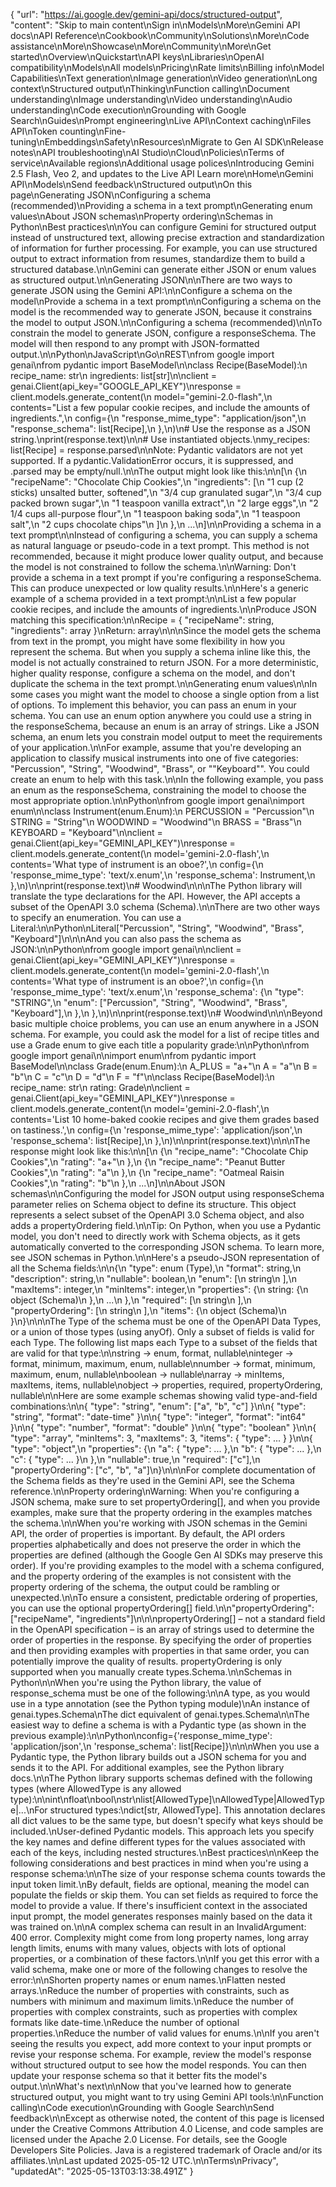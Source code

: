 {
  "url": "https://ai.google.dev/gemini-api/docs/structured-output",
  "content": "Skip to main content\nSign in\nModels\nMore\nGemini API docs\nAPI Reference\nCookbook\nCommunity\nSolutions\nMore\nCode assistance\nMore\nShowcase\nMore\nCommunity\nMore\nGet started\nOverview\nQuickstart\nAPI keys\nLibraries\nOpenAI compatibility\nModels\nAll models\nPricing\nRate limits\nBilling info\nModel Capabilities\nText generation\nImage generation\nVideo generation\nLong context\nStructured output\nThinking\nFunction calling\nDocument understanding\nImage understanding\nVideo understanding\nAudio understanding\nCode execution\nGrounding with Google Search\nGuides\nPrompt engineering\nLive API\nContext caching\nFiles API\nToken counting\nFine-tuning\nEmbeddings\nSafety\nResources\nMigrate to Gen AI SDK\nRelease notes\nAPI troubleshooting\nAI Studio\nCloud\nPolicies\nTerms of service\nAvailable regions\nAdditional usage polices\nIntroducing Gemini 2.5 Flash, Veo 2, and updates to the Live API Learn more\nHome\nGemini API\nModels\nSend feedback\nStructured output\nOn this page\nGenerating JSON\nConfiguring a schema (recommended)\nProviding a schema in a text prompt\nGenerating enum values\nAbout JSON schemas\nProperty ordering\nSchemas in Python\nBest practices\n\nYou can configure Gemini for structured output instead of unstructured text, allowing precise extraction and standardization of information for further processing. For example, you can use structured output to extract information from resumes, standardize them to build a structured database.\n\nGemini can generate either JSON or enum values as structured output.\n\nGenerating JSON\n\nThere are two ways to generate JSON using the Gemini API:\n\nConfigure a schema on the model\nProvide a schema in a text prompt\n\nConfiguring a schema on the model is the recommended way to generate JSON, because it constrains the model to output JSON.\n\nConfiguring a schema (recommended)\n\nTo constrain the model to generate JSON, configure a responseSchema. The model will then respond to any prompt with JSON-formatted output.\n\nPython\nJavaScript\nGo\nREST\nfrom google import genai\nfrom pydantic import BaseModel\n\nclass Recipe(BaseModel):\n    recipe_name: str\n    ingredients: list[str]\n\nclient = genai.Client(api_key=\"GOOGLE_API_KEY\")\nresponse = client.models.generate_content(\n    model=\"gemini-2.0-flash\",\n    contents=\"List a few popular cookie recipes, and include the amounts of ingredients.\",\n    config={\n        \"response_mime_type\": \"application/json\",\n        \"response_schema\": list[Recipe],\n    },\n)\n# Use the response as a JSON string.\nprint(response.text)\n\n# Use instantiated objects.\nmy_recipes: list[Recipe] = response.parsed\n\nNote: Pydantic validators are not yet supported. If a pydantic.ValidationError occurs, it is suppressed, and .parsed may be empty/null.\n\nThe output might look like this:\n\n[\n  {\n    \"recipeName\": \"Chocolate Chip Cookies\",\n    \"ingredients\": [\n      \"1 cup (2 sticks) unsalted butter, softened\",\n      \"3/4 cup granulated sugar\",\n      \"3/4 cup packed brown sugar\",\n      \"1 teaspoon vanilla extract\",\n      \"2 large eggs\",\n      \"2 1/4 cups all-purpose flour\",\n      \"1 teaspoon baking soda\",\n      \"1 teaspoon salt\",\n      \"2 cups chocolate chips\"\n    ]\n  },\n  ...\n]\n\nProviding a schema in a text prompt\n\nInstead of configuring a schema, you can supply a schema as natural language or pseudo-code in a text prompt. This method is not recommended, because it might produce lower quality output, and because the model is not constrained to follow the schema.\n\nWarning: Don't provide a schema in a text prompt if you're configuring a responseSchema. This can produce unexpected or low quality results.\n\nHere's a generic example of a schema provided in a text prompt:\n\nList a few popular cookie recipes, and include the amounts of ingredients.\n\nProduce JSON matching this specification:\n\nRecipe = { \"recipeName\": string, \"ingredients\": array<string> }\nReturn: array<Recipe>\n\n\nSince the model gets the schema from text in the prompt, you might have some flexibility in how you represent the schema. But when you supply a schema inline like this, the model is not actually constrained to return JSON. For a more deterministic, higher quality response, configure a schema on the model, and don't duplicate the schema in the text prompt.\n\nGenerating enum values\n\nIn some cases you might want the model to choose a single option from a list of options. To implement this behavior, you can pass an enum in your schema. You can use an enum option anywhere you could use a string in the responseSchema, because an enum is an array of strings. Like a JSON schema, an enum lets you constrain model output to meet the requirements of your application.\n\nFor example, assume that you're developing an application to classify musical instruments into one of five categories: \"Percussion\", \"String\", \"Woodwind\", \"Brass\", or \"\"Keyboard\"\". You could create an enum to help with this task.\n\nIn the following example, you pass an enum as the responseSchema, constraining the model to choose the most appropriate option.\n\nPython\nfrom google import genai\nimport enum\n\nclass Instrument(enum.Enum):\n  PERCUSSION = \"Percussion\"\n  STRING = \"String\"\n  WOODWIND = \"Woodwind\"\n  BRASS = \"Brass\"\n  KEYBOARD = \"Keyboard\"\n\nclient = genai.Client(api_key=\"GEMINI_API_KEY\")\nresponse = client.models.generate_content(\n    model='gemini-2.0-flash',\n    contents='What type of instrument is an oboe?',\n    config={\n        'response_mime_type': 'text/x.enum',\n        'response_schema': Instrument,\n    },\n)\n\nprint(response.text)\n# Woodwind\n\n\nThe Python library will translate the type declarations for the API. However, the API accepts a subset of the OpenAPI 3.0 schema (Schema).\n\nThere are two other ways to specify an enumeration. You can use a Literal:\n\nPython\nLiteral[\"Percussion\", \"String\", \"Woodwind\", \"Brass\", \"Keyboard\"]\n\n\nAnd you can also pass the schema as JSON:\n\nPython\nfrom google import genai\n\nclient = genai.Client(api_key=\"GEMINI_API_KEY\")\nresponse = client.models.generate_content(\n    model='gemini-2.0-flash',\n    contents='What type of instrument is an oboe?',\n    config={\n        'response_mime_type': 'text/x.enum',\n        'response_schema': {\n            \"type\": \"STRING\",\n            \"enum\": [\"Percussion\", \"String\", \"Woodwind\", \"Brass\", \"Keyboard\"],\n        },\n    },\n)\n\nprint(response.text)\n# Woodwind\n\n\nBeyond basic multiple choice problems, you can use an enum anywhere in a JSON schema. For example, you could ask the model for a list of recipe titles and use a Grade enum to give each title a popularity grade:\n\nPython\nfrom google import genai\n\nimport enum\nfrom pydantic import BaseModel\n\nclass Grade(enum.Enum):\n    A_PLUS = \"a+\"\n    A = \"a\"\n    B = \"b\"\n    C = \"c\"\n    D = \"d\"\n    F = \"f\"\n\nclass Recipe(BaseModel):\n  recipe_name: str\n  rating: Grade\n\nclient = genai.Client(api_key=\"GEMINI_API_KEY\")\nresponse = client.models.generate_content(\n    model='gemini-2.0-flash',\n    contents='List 10 home-baked cookie recipes and give them grades based on tastiness.',\n    config={\n        'response_mime_type': 'application/json',\n        'response_schema': list[Recipe],\n    },\n)\n\nprint(response.text)\n\n\nThe response might look like this:\n\n[\n  {\n    \"recipe_name\": \"Chocolate Chip Cookies\",\n    \"rating\": \"a+\"\n  },\n  {\n    \"recipe_name\": \"Peanut Butter Cookies\",\n    \"rating\": \"a\"\n  },\n  {\n    \"recipe_name\": \"Oatmeal Raisin Cookies\",\n    \"rating\": \"b\"\n  },\n  ...\n]\n\nAbout JSON schemas\n\nConfiguring the model for JSON output using responseSchema parameter relies on Schema object to define its structure. This object represents a select subset of the OpenAPI 3.0 Schema object, and also adds a propertyOrdering field.\n\nTip: On Python, when you use a Pydantic model, you don't need to directly work with Schema objects, as it gets automatically converted to the corresponding JSON schema. To learn more, see JSON schemas in Python.\n\nHere's a pseudo-JSON representation of all the Schema fields:\n\n{\n  \"type\": enum (Type),\n  \"format\": string,\n  \"description\": string,\n  \"nullable\": boolean,\n  \"enum\": [\n    string\n  ],\n  \"maxItems\": integer,\n  \"minItems\": integer,\n  \"properties\": {\n    string: {\n      object (Schema)\n    },\n    ...\n  },\n  \"required\": [\n    string\n  ],\n  \"propertyOrdering\": [\n    string\n  ],\n  \"items\": {\n    object (Schema)\n  }\n}\n\n\nThe Type of the schema must be one of the OpenAPI Data Types, or a union of those types (using anyOf). Only a subset of fields is valid for each Type. The following list maps each Type to a subset of the fields that are valid for that type:\n\nstring -> enum, format, nullable\ninteger -> format, minimum, maximum, enum, nullable\nnumber -> format, minimum, maximum, enum, nullable\nboolean -> nullable\narray -> minItems, maxItems, items, nullable\nobject -> properties, required, propertyOrdering, nullable\n\nHere are some example schemas showing valid type-and-field combinations:\n\n{ \"type\": \"string\", \"enum\": [\"a\", \"b\", \"c\"] }\n\n{ \"type\": \"string\", \"format\": \"date-time\" }\n\n{ \"type\": \"integer\", \"format\": \"int64\" }\n\n{ \"type\": \"number\", \"format\": \"double\" }\n\n{ \"type\": \"boolean\" }\n\n{ \"type\": \"array\", \"minItems\": 3, \"maxItems\": 3, \"items\": { \"type\": ... } }\n\n{ \"type\": \"object\",\n  \"properties\": {\n    \"a\": { \"type\": ... },\n    \"b\": { \"type\": ... },\n    \"c\": { \"type\": ... }\n  },\n  \"nullable\": true,\n  \"required\": [\"c\"],\n  \"propertyOrdering\": [\"c\", \"b\", \"a\"]\n}\n\n\nFor complete documentation of the Schema fields as they're used in the Gemini API, see the Schema reference.\n\nProperty ordering\nWarning: When you're configuring a JSON schema, make sure to set propertyOrdering[], and when you provide examples, make sure that the property ordering in the examples matches the schema.\n\nWhen you're working with JSON schemas in the Gemini API, the order of properties is important. By default, the API orders properties alphabetically and does not preserve the order in which the properties are defined (although the Google Gen AI SDKs may preserve this order). If you're providing examples to the model with a schema configured, and the property ordering of the examples is not consistent with the property ordering of the schema, the output could be rambling or unexpected.\n\nTo ensure a consistent, predictable ordering of properties, you can use the optional propertyOrdering[] field.\n\n\"propertyOrdering\": [\"recipeName\", \"ingredients\"]\n\n\npropertyOrdering[] – not a standard field in the OpenAPI specification – is an array of strings used to determine the order of properties in the response. By specifying the order of properties and then providing examples with properties in that same order, you can potentially improve the quality of results. propertyOrdering is only supported when you manually create types.Schema.\n\nSchemas in Python\n\nWhen you're using the Python library, the value of response_schema must be one of the following:\n\nA type, as you would use in a type annotation (see the Python typing module)\nAn instance of genai.types.Schema\nThe dict equivalent of genai.types.Schema\n\nThe easiest way to define a schema is with a Pydantic type (as shown in the previous example):\n\nPython\nconfig={'response_mime_type': 'application/json',\n        'response_schema': list[Recipe]}\n\n\nWhen you use a Pydantic type, the Python library builds out a JSON schema for you and sends it to the API. For additional examples, see the Python library docs.\n\nThe Python library supports schemas defined with the following types (where AllowedType is any allowed type):\n\nint\nfloat\nbool\nstr\nlist[AllowedType]\nAllowedType|AllowedType|...\nFor structured types:\ndict[str, AllowedType]. This annotation declares all dict values to be the same type, but doesn't specify what keys should be included.\nUser-defined Pydantic models. This approach lets you specify the key names and define different types for the values associated with each of the keys, including nested structures.\nBest practices\n\nKeep the following considerations and best practices in mind when you're using a response schema:\n\nThe size of your response schema counts towards the input token limit.\nBy default, fields are optional, meaning the model can populate the fields or skip them. You can set fields as required to force the model to provide a value. If there's insufficient context in the associated input prompt, the model generates responses mainly based on the data it was trained on.\n\nA complex schema can result in an InvalidArgument: 400 error. Complexity might come from long property names, long array length limits, enums with many values, objects with lots of optional properties, or a combination of these factors.\n\nIf you get this error with a valid schema, make one or more of the following changes to resolve the error:\n\nShorten property names or enum names.\nFlatten nested arrays.\nReduce the number of properties with constraints, such as numbers with minimum and maximum limits.\nReduce the number of properties with complex constraints, such as properties with complex formats like date-time.\nReduce the number of optional properties.\nReduce the number of valid values for enums.\n\nIf you aren't seeing the results you expect, add more context to your input prompts or revise your response schema. For example, review the model's response without structured output to see how the model responds. You can then update your response schema so that it better fits the model's output.\n\nWhat's next\n\nNow that you've learned how to generate structured output, you might want to try using Gemini API tools:\n\nFunction calling\nCode execution\nGrounding with Google Search\nSend feedback\n\nExcept as otherwise noted, the content of this page is licensed under the Creative Commons Attribution 4.0 License, and code samples are licensed under the Apache 2.0 License. For details, see the Google Developers Site Policies. Java is a registered trademark of Oracle and/or its affiliates.\n\nLast updated 2025-05-12 UTC.\n\nTerms\nPrivacy",
  "updatedAt": "2025-05-13T03:13:38.491Z"
}
